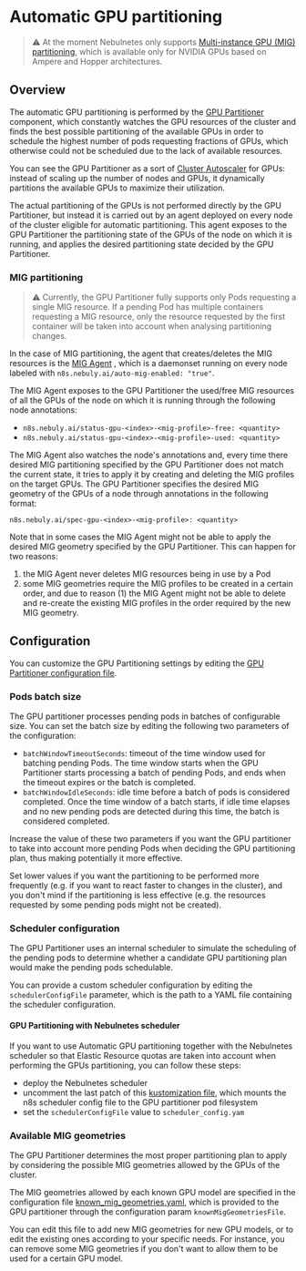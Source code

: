 # Automatic GPU partitioning

> ⚠️ At the moment Nebulnetes only
> supports [Multi-instance GPU (MIG) partitioning](https://docs.nvidia.com/datacenter/tesla/mig-user-guide/index.html),
> which is available only for NVIDIA GPUs based on Ampere and Hopper architectures.

## Overview

The automatic GPU partitioning is performed by the [GPU Partitioner](../config/gpupartitioner) component, which
constantly watches the GPU resources of the cluster and finds the best possible partitioning of the available GPUs
in order to schedule the highest number of pods requesting fractions of GPUs, which otherwise could not be scheduled
due to the lack of available resources.

You can see the GPU Partitioner as a sort of [Cluster Autoscaler](https://github.com/kubernetes/autoscaler) for GPUs:
instead of scaling up the number of nodes and GPUs, it dynamically partitions the available GPUs to maximize
their utilization.

The actual partitioning of the GPUs is not performed directly by the GPU Partitioner, but instead it is carried out
by an agent deployed on every node of the cluster eligible for automatic partitioning. This agent exposes
to the GPU Partitioner the partitioning state of the GPUs of the node on which it is running, and applies the desired
partitioning state decided by the GPU Partitioner.

### MIG partitioning
> ⚠️ Currently, the GPU Partitioner fully supports only Pods requesting a single MIG resource. If a pending Pod has
> multiple containers requesting a MIG resource, only the resource requested by the first container will be taken into 
> account when analysing partitioning changes.


In the case of MIG partitioning, the agent that creates/deletes the MIG resources is the [MIG Agent](../config/migagent)
,
which is a daemonset running on every node labeled with `n8s.nebuly.ai/auto-mig-enabled: "true"`.

The MIG Agent exposes to the GPU Partitioner the used/free MIG resources of all the GPUs of the node
on which it is running through the following node annotations:

* `n8s.nebuly.ai/status-gpu-<index>-<mig-profile>-free: <quantity>`
* `n8s.nebuly.ai/status-gpu-<index>-<mig-profile>-used: <quantity>`

The MIG Agent also watches the node's annotations and, every time there desired MIG partitioning specified by the
GPU Partitioner does not match the current state, it tries to apply it by creating and deleting the MIG profiles
on the target GPUs. The GPU Partitioner specifies the desired MIG geometry of the GPUs of a node through annotations in
the following format:

`n8s.nebuly.ai/spec-gpu-<index>-<mig-profile>: <quantity>`


Note that in some cases the MIG Agent might not be able to apply the desired MIG geometry specified by the 
GPU Partitioner. This can happen for two reasons:
1. the MIG Agent never deletes MIG resources being in use by a Pod
2. some MIG geometries require the MIG profiles to be created in a certain order, and due to reason (1) the MIG Agent 
   might not be able to delete and re-create the existing MIG profiles in the order required by the new MIG geometry. 


## Configuration

You can customize the GPU Partitioning settings by editing the
[GPU Partitioner configuration file](../config/gpupartitioner/manager/gpu_partitioner_config.yaml).

### Pods batch size

The GPU partitioner processes pending pods in batches of configurable size. You can set the batch size by editing the
following two parameters of the configuration:

* `batchWindowTimeoutSeconds`: timeout of the time window used for batching pending Pods. The time window starts
  when the GPU Partitioner starts processing a batch of pending Pods, and ends when the timeout expires or the
  batch is completed.
* `batchWindowIdleSeconds`: idle time before a batch of pods is considered completed. Once the time window of a batch
  starts, if idle time elapses and no new pending pods are detected during this time, the batch is considered completed.

Increase the value of these two parameters if you want the GPU partitioner to take into account more pending Pods
when deciding the GPU partitioning plan, thus making potentially it more effective.

Set lower values if you want the partitioning to be performed more frequently
(e.g. if you want to react faster to changes in the cluster), and you don't mind if the partitioning is less effective
(e.g. the resources requested by some pending pods might not be created).

### Scheduler configuration

The GPU Partitioner uses an internal scheduler to simulate the scheduling of the pending pods to determine whether
a candidate GPU partitioning plan would make the pending pods schedulable.

You can provide a custom scheduler configuration by editing the `schedulerConfigFile` parameter, which is the path
to a YAML file containing the scheduler configuration.

#### GPU Partitioning with Nebulnetes scheduler

If you want to use Automatic GPU partitioning together with the Nebulnetes scheduler so that Elastic Resource quotas
are taken into account when performing the GPUs partitioning, you can follow these steps:

* deploy the Nebulnetes scheduler
* uncomment the last patch of this [kustomization file](../config/gpupartitioner/default/kustomization.yaml), which
  mounts the n8s scheduler config file to the GPU partitioner pod filesystem
* set the `schedulerConfigFile` value to `scheduler_config.yam`

### Available MIG geometries
The GPU Partitioner determines the most proper partitioning plan to apply by considering the possible MIG geometries 
allowed by the GPUs of the cluster.

The MIG geometries allowed by each known GPU model are specified in the configuration file 
[known_mig_geometries.yaml](../config/gpupartitioner/manager/known_mig_geometries.yaml), 
which is provided to the GPU partitioner through the configuration param `knownMigGeometriesFile`.

You can edit this file to add new MIG geometries for new GPU models, or to edit the existing ones according 
to your specific needs. For instance, you can remove some MIG geometries if you don't want to allow them to be used for a 
certain GPU model.
